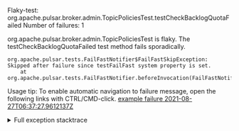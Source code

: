         
Flaky-test: org.apache.pulsar.broker.admin.TopicPoliciesTest.testCheckBacklogQuotaFailed
Number of failures: 1

org.apache.pulsar.broker.admin.TopicPoliciesTest is flaky. The testCheckBacklogQuotaFailed test method fails sporadically.

```
org.apache.pulsar.tests.FailFastNotifier$FailFastSkipException: Skipped after failure since testFailFast system property is set.
	at org.apache.pulsar.tests.FailFastNotifier.beforeInvocation(FailFastNotifier.java:88)

```

Usage tip: To enable automatic navigation to failure message, open the following links with CTRL/CMD-click.
[example failure 2021-08-27T06:37:27.9612137Z](https://github.com/apache/pulsar/runs/3440411059?check_suite_focus=true#step:9:1155)


<details>
<summary>Full exception stacktrace</summary>
<code><pre>
org.apache.pulsar.tests.FailFastNotifier$FailFastSkipException: Skipped after failure since testFailFast system property is set.
	at org.apache.pulsar.tests.FailFastNotifier.beforeInvocation(FailFastNotifier.java:88)

</pre></code>
</details>

